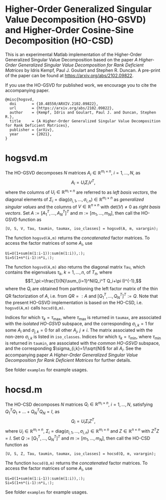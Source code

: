 # Higher-Order Generalized Singular Value Decomposition (HO-GSVD) and Higher-Order Cosine-Sine Decomposition (HO-CSD)
This is an experimental Matlab implementation of the Higher-Order Generalized Singular Value Decomposition based on the paper *A Higher-Order Generalized Singular Value Decomposition for Rank Deficient Matrices* by Idris Kempf, Paul J. Goulart and Stephen R. Duncan. A pre-print of the paper can be found at https://arxiv.org/abs/2102.09822.

If you use the HO-GSVD for published work, we encourage you to cite the accompanying paper.
```
@misc{hogsvd,
  doi       = {10.48550/ARXIV.2102.09822},  
  url       = {https://arxiv.org/abs/2102.09822},  
  author    = {Kempf, Idris and Goulart, Paul J. and Duncan, Stephen R.},  
  title     = {A Higher-Order Generalized Singular Value Decomposition for Rank Deficient Matrices},  
  publisher = {arXiv},  
  year      = {2021},
}
```

# hogsvd.m
The HO-GSVD decomposes $N$ matrices $A_i\in\mathbb{R}^{m_i\times n}$, $i=1,\dots,N$, as $$A_i =U_i\Sigma_i V^T,$$ where the columns of $U_i\in\mathbb{R}^{m_i\times n}$ are referred to as *left basis vectors*, the diagonal elements of $\Sigma_i=\text{diag}(\sigma_{i,1},\dots,\sigma_{i,n})\in\mathbb{R}^{m_i\times n}$ as *generalized singular values* and the columns of $V\in\mathbb{R}^{n\times n}$ with $\text{det}(V)\neq 0$ as *right basis vectors*. Set $A:=[A_1^T, \dots, A_N^T]^T$ and $m:=[m_1,\dots,m_N]$, then call the HO-GSVD function as
```
[U, S, V, Tau, taumin, taumax, iso_classes] = hogsvd(A, m, varargin);
```
The function `hogsvd(A,m)` returns the *concatenated* factor matrices. To access the factor matrices of some $A_i$, use
```
Ui=U(1+sum(m(1:i-1)):sum(m(1:i)),:);
Si=S(1+n*(i-1):n*i,:);
```
The function `hogsvd(A,m)` also returns the diagonal matrix `Tau`, which contains the eigenvalues $\tau_k$, $k=1,\dots,n$, of $T_\pi$, where $$T_\pi:=\frac{1}{N}\sum_{i=1}^N(Q_i^T Q_i+\pi I)^{-1},$$
where the $Q_i$ are obtained from partitioning the left factor matrix of the thin QR factorization of $A$, i.e. from $QR=:A$ and $[Q_1^T,\dots,Q_N^T]^T:=Q$. Note that the present HO-GSVD implementation is based on the HO-CSD, i.e. `hogsvd(A,m)` calls `hocsd(Q,m)`.

Indices for which $\tau_k=\tau_\text{max}$, where $\tau_\text{max}$ is returned in `taumax`, are associated with the *isolated HO-GSVD* subspace, and the corresponding $\sigma_{i,k}=1$ for some $A_i$ and $\sigma_{j,k}=0$ for all other $A_j$, $j\neq i$. The matrix associated with the non-zero $\sigma_{i,k}$ is listed in `iso_classes`. Indices for which $\tau_k=\tau_\text{min}$, where $\tau_\text{min}$ is returned in `taumin`, are associated with the *common HO-GSVD* subspace, and the corresponding $\sigma_{i,k}=1/\sqrt{N}$ for all $A_i$. See the accompanying paper *A Higher-Order Generalized Singular Value Decomposition for Rank Deficient Matrices* for further details.

See folder `examples` for example usages.

# hocsd.m
The HO-CSD decomposes $N$ matrices $Q_i\in\mathbb{R}^{m_i\times n}$, $i=1,\dots,N$, satisfying $Q_1^TQ_1+\dots+Q_N^TQ_N=I,$ as $$Q_i =U_i\Sigma_i Z^T,$$ where $U_i\in\mathbb{R}^{m_i\times n}$, $\Sigma_i=\text{diag}(\sigma_{i,1},\dots,\sigma_{i,n})\in\mathbb{R}^{m_i\times n}$ and $Z\in\mathbb{R}^{n\times n}$ with $Z^T Z=I$. Set $Q:=[Q_1^T, \dots, Q_N^T]^T$ and $m:=[m_1,\dots,m_N]$, then call the HO-CSD function as
```
[U, S, Z, Tau, taumin, taumax, iso_classes] = hocsd(Q, m, varargin);
```
The function `hocsd(Q,m)` returns the *concatenated* factor matrices. To access the factor matrices of some $A_i$, use
```
Ui=U(1+sum(m(1:i-1)):sum(m(1:i)),:);
Si=S(1+n*(i-1):n*i,:);
```

See folder `examples` for example usages.
